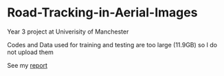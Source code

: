 # Road-Tracking-in-Aerial-Images
Year 3 project at Univerisity of Manchester

Codes and Data used for training and testing are too large (11.9GB) so I do not upload them

See my [report](https://github.com/Zhayu517/Road-Tracking-in-Aerial-Images/blob/main/3rd_Year_Project_Report.pdf)
